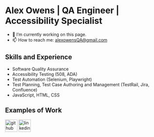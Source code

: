 # Alex Owens | QA Engineer | Accessibility Specialist
<!--![QA Engineer]() -->

- 🔭 I’m currently working on this page. 
- 📫 How to reach me: alexowensQA@gmail.com

## Skills and Experience
* Software Quality Assurance
* Accessibility Testing (508, ADA)
* Test Automation (Selenium, Playwright)
* Test Planning, Test Case Authoring and Management (TestRail, Jira, Confluence)
* JavaScript, HTML, CSS
  

## Examples of Work
<!--<img src="" width="512" > -->

[<img src='https://cdn.jsdelivr.net/npm/simple-icons@3.0.1/icons/github.svg' alt='github' height='40'>](https://github.com/exzo-14)  [<img src='https://cdn.jsdelivr.net/npm/simple-icons@3.0.1/icons/linkedin.svg' alt='linkedin' height='40'>](https://www.linkedin.com/in/alex-owens-qa/)

<!--Markdown Tips:

To bolden the text, wrap it with two asterisks (*) (**word**)
To italisize the text, wrap it with one asterisk (*) (*word*)
To strikethrough the text, wrap it with two tildes (~) (~~word~~)
To make a link, place the link text in brackets and the url in parentheses ([link](http://example.com))
To make an example icon image, place an !, the alt text in brackets, and the url in parentheses (![github](/images/icon.png))
Learn more: https://guides.github.com/features/mastering-markdown/
<!--
**exzo-14/exzo-14** is a ✨ _special_ ✨ repository because its `README.md` (this file) appears on your GitHub profile.

Here are some ideas to get you started:

- 🔭 I’m currently working on ...
- 🌱 I’m currently learning ...
- 👯 I’m looking to collaborate on ...
- 🤔 I’m looking for help with ...
- 💬 Ask me about ...
- 📫 How to reach me: ...
- 😄 Pronouns: ...
- ⚡ Fun fact: ...
-->
